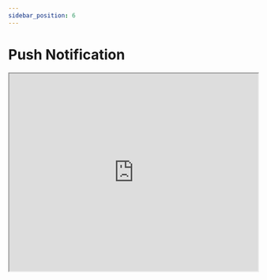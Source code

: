 ```yaml
---
sidebar_position: 6
---
```


# Push Notification
<iframe src="https://fast.wistia.net/embed/iframe/eilq3s3tw4?seo=true&videoFoam=false" title="2024-03-06 19-15-29 Video" allow="autoplay; fullscreen" allowtransparency="true" fraimeborder="0" scrolling="no" class="wistia_embed" name="wistia_embed" msallowfullscreen width="100%" height="400"></iframe>


